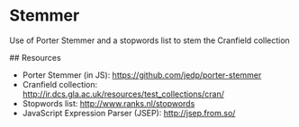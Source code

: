 # Stemmer
Use of Porter Stemmer and a stopwords list to stem the Cranfield collection

## Resources

* Porter Stemmer (in JS): https://github.com/jedp/porter-stemmer
* Cranfield collection: http://ir.dcs.gla.ac.uk/resources/test_collections/cran/
* Stopwords list: http://www.ranks.nl/stopwords
* JavaScript Expression Parser (JSEP): http://jsep.from.so/
